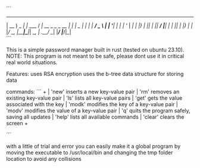 ´´´
 ____        _        ____                  _   
| __ ) _   _| |_ ___ / ___|_ __ _   _ _ __ | |_ 
|  _ \| | | | __/ _ \ |   | '__| | | | '_ \| __|
| |_) | |_| | ||  __/ |___| |  | |_| | |_) | |_ 
|____/ \__, |\__\___|\____|_|   \__, | .__/ \__|
       |___/                    |___/|_|    
´´´




This is a simple password manager built in rust (tested on ubuntu 23.10).
NOTE: This program is not meant to be safe, please dont use it in critical real world situations.

Features:
uses RSA encryption
uses the b-tree data structure for storing data

commands:
´´´
  +
  | 'new'   inserts a new key-value pair
  | 'rm'    removes an existing key-value pair
  | 'ls'    lists all key-value pairs
  | 'get'   gets the value associated with the key
  | 'modk'  modifies the key of a key-value pair
  | 'modv'  modifies the value of a key-value pair
  | 'q'     quits the program safely, saving all updates
  | 'help'  lists all available commands
  | 'clear' clears the screen
  +

´´´


with a little of trial and error you can easily make it a global program
by moving the executable to /usr/local/bin and changing the tmp folder location
to avoid any collisions
